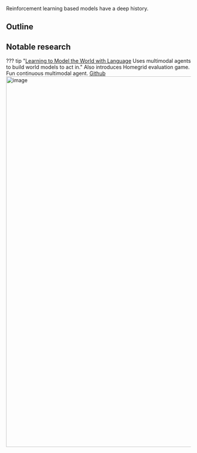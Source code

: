 Reinforcement learning based models have a deep history. 

## Outline

## Notable research

??? tip "[Learning to Model the World with Language](https://arxiv.org/pdf/2308.01399.pdf) Uses multimodal agents to build world models to act in." 
    Also introduces Homegrid evaluation game. Fun continuous multimodal agent. [Github](https://github.com/jlin816/dynalang)
    <img width="1012" alt="image" src="https://github.com/ianderrington/genai/assets/76016868/7ac4076b-e577-47be-b6af-a2429a8a62fa">
